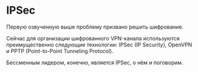 # IPSec

Первую озвученную выше проблему призвано решить шифрование.

Сейчас для организации шифрованного VPN-канала используются преимущественно следующие технологии: IPSec \(IP Security\), OpenVPN и PPTP \(Point-to-Point Tunneling Protocol\).

Бессменным лидером, конечно, является IPSec, о нём и поговорим.
